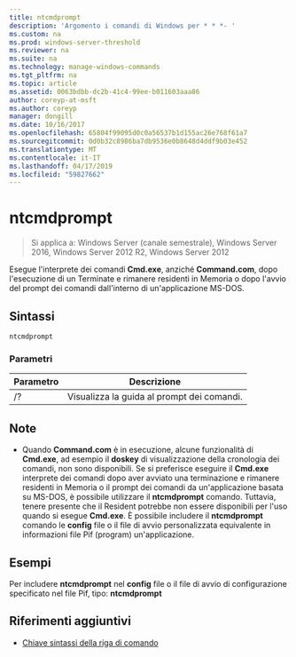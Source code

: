 ```yaml
---
title: ntcmdprompt
description: 'Argomento i comandi di Windows per * * *- '
ms.custom: na
ms.prod: windows-server-threshold
ms.reviewer: na
ms.suite: na
ms.technology: manage-windows-commands
ms.tgt_pltfrm: na
ms.topic: article
ms.assetid: 0063bdbb-dc2b-41c4-99ee-b011603aaa86
author: coreyp-at-msft
ms.author: coreyp
manager: dongill
ms.date: 10/16/2017
ms.openlocfilehash: 65804f99095d0c0a56537b1d155ac26e768f61a7
ms.sourcegitcommit: 0d0b32c8986ba7db9536e0b8648d4ddf9b03e452
ms.translationtype: MT
ms.contentlocale: it-IT
ms.lasthandoff: 04/17/2019
ms.locfileid: "59827662"
---
```

# <a name="ntcmdprompt"></a>ntcmdprompt

>Si applica a: Windows Server (canale semestrale), Windows Server 2016, Windows Server 2012 R2, Windows Server 2012

Esegue l'interprete dei comandi **Cmd.exe**, anziché **Command.com**, dopo l'esecuzione di un Terminate e rimanere residenti in Memoria o dopo l'avvio del prompt dei comandi dall'interno di un'applicazione MS-DOS.
## <a name="syntax"></a>Sintassi
```
ntcmdprompt
```
### <a name="parameters"></a>Parametri
|Parametro|Descrizione|
|-------|--------|
|/?|Visualizza la guida al prompt dei comandi.|
## <a name="remarks"></a>Note
-   Quando **Command.com** è in esecuzione, alcune funzionalità di **Cmd.exe**, ad esempio il **doskey** di visualizzazione della cronologia dei comandi, non sono disponibili. Se si preferisce eseguire il **Cmd.exe** interprete dei comandi dopo aver avviato una terminazione e rimanere residenti in Memoria o il prompt dei comandi da un'applicazione basata su MS-DOS, è possibile utilizzare il **ntcmdprompt** comando. Tuttavia, tenere presente che il Resident potrebbe non essere disponibili per l'uso quando si esegue **Cmd.exe**. È possibile includere il **ntcmdprompt** comando le **config** file o il file di avvio personalizzata equivalente in informazioni file Pif (program) un'applicazione.
## <a name="examples"></a>Esempi
Per includere **ntcmdprompt** nel **config** file o il file di avvio di configurazione specificato nel file Pif, tipo: **ntcmdprompt**
## <a name="additional-references"></a>Riferimenti aggiuntivi
-   [Chiave sintassi della riga di comando](command-line-syntax-key.md)

